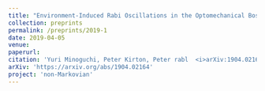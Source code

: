 ```yaml
---
title: "Environment-Induced Rabi Oscillations in the Optomechanical Boson-Boson Model"
collection: preprints
permalink: /preprints/2019-1
date: 2019-04-05
venue: 
paperurl: 
citation: 'Yuri Minoguchi, Peter Kirton, Peter rabl  <i>arXiv:1904.02164</i> (2019)'
arXiv: 'https://arxiv.org/abs/1904.02164'
project: 'non-Markovian'
---
```



